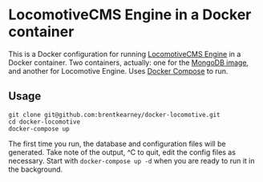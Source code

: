 # LocomotiveCMS Engine in a Docker container

This is a Docker configuration for running [LocomotiveCMS Engine](https://github.com/locomotivecms/engine) in a Docker container. Two containers, actually: one for the [MongoDB image](https://hub.docker.com/r/_/mongo/), and another for Locomotive Engine. Uses [Docker Compose](https://docs.docker.com/compose/) to run.

## Usage

```
git clone git@github.com:brentkearney/docker-locomotive.git
cd docker-locomotive
docker-compose up
```

The first time you run, the database and configuration files will be generated. Take note of the output, ^C to quit, edit the config files as necessary. Start with `docker-compose up -d` when you are ready to run it in the background.


